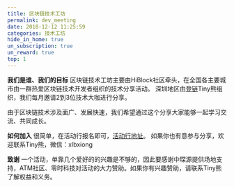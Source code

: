 ```yaml
---
title: 区块链技术工坊
permalink: dev_meeting
date: 2018-12-12 11:25:59
categories: 技术工坊
hide_in_home: true
un_subscription: true
un_reward: true
top: 1
---
```


**我们是谁、我们的目标**
区块链技术工坊主要由HiBlock社区牵头，在全国各主要城市由一群热爱区块链技术开发者组织的技术分享活动。
深圳地区由[登链](https://upchain.ke.qq.com/?tuin=bd898bbf)Tiny熊组织，我们每月邀请2到3位技术大咖进行分享。

由于区块链技术涉及面广、发展快速，我们希望通过这个分享大家能够一起学习交流、共同成长。

**如何加入**
很简单，在活动行报名即可，[活动行地址](http://hiblock.huodongxing.com/)。
如果你也有意参与分享，欢迎联系Tiny熊，微信：xlbxiong

**致谢**
一个活动，单靠几个爱好的的兴趣是不够的，因此要感谢中琛源提供场地支持，ATM社区、零时科技对活动的大力赞助。如果你有兴趣赞助，请联系Tiny熊了解权益和义务。
